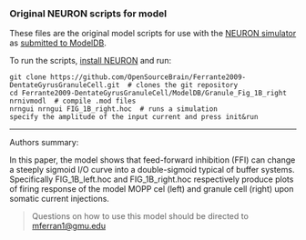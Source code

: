 ### Original NEURON scripts for model

These files are the original model scripts for use with the [NEURON simulator](https://www.neuron.yale.edu/neuron/) as [submitted to ModelDB](https://senselab.med.yale.edu/modeldb/showModel.cshtml?model=124291).

To run the scripts, [install NEURON](https://www.neuron.yale.edu/neuron/download) and run:

    git clone https://github.com/OpenSourceBrain/Ferrante2009-DentateGyrusGranuleCell.git  # clones the git repository
    cd Ferrante2009-DentateGyrusGranuleCell/ModelDB/Granule_Fig_1B_right
    nrnivmodl  # compile .mod files
    nrngui nrngui FIG_1B_right.hoc  # runs a simulation
    specify the amplitude of the input current and press init&run

-------------------------------------------------------------------------------------------------------------------

Authors summary:

In this paper, the model shows that feed-forward inhibition (FFI) can change a steeply sigmoid I/O curve into a double-sigmoid typical of buffer systems. Specifically FIG_1B_left.hoc and FIG_1B_right.hoc respectively produce plots of firing response of the model MOPP cel (left) and granule cell (right) upon somatic current injections.

> Questions on how to use this model should be directed to mferran1@gmu.edu
